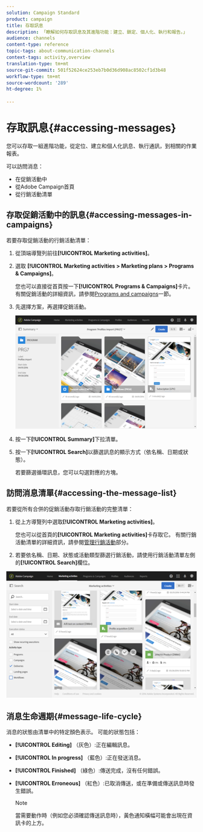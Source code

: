 ```yaml
---
solution: Campaign Standard
product: campaign
title: 存取訊息
description: 「瞭解如何存取訊息及其進階功能：建立、鎖定、個人化、執行和報告。」
audience: channels
content-type: reference
topic-tags: about-communication-channels
context-tags: activity,overview
translation-type: tm+mt
source-git-commit: 501f52624ce253eb7b0d36d908ac8502cf1d3b48
workflow-type: tm+mt
source-wordcount: '289'
ht-degree: 1%

---
```



# 存取訊息{#accessing-messages}

您可以存取一組進階功能，從定位、建立和個人化訊息、執行通訊，到相關的作業報表。

可以訪問消息：

* 在促銷活動中
* 從Adobe Campaign首頁
* 從行銷活動清單

## 存取促銷活動中的訊息{#accessing-messages-in-campaigns}

若要存取促銷活動的行銷活動清單：

1. 從頂端導覽列前往&#x200B;**[!UICONTROL Marketing activities]**。
1. 選取 **[!UICONTROL Marketing activities > Marketing plans > Programs & Campaigns]**。

   您也可以直接從首頁按一下&#x200B;**[!UICONTROL Programs & Campaigns]**&#x200B;卡片。 有關促銷活動的詳細資訊，請參閱[Programs and campaigns](../../start/using/programs-and-campaigns.md)一節。

1. 先選擇方案，再選擇促銷活動。

   ![](assets/delivery_list_1.png)

1. 按一下&#x200B;**[!UICONTROL Summary]**&#x200B;下拉清單。
1. 按一下&#x200B;**[!UICONTROL Search]**&#x200B;以篩選訊息的顯示方式（依名稱、日期或狀態）。

   若要篩選循環訊息，您可以勾選對應的方塊。

## 訪問消息清單{#accessing-the-message-list}

若要從所有合併的促銷活動存取行銷活動的完整清單：

1. 從上方導覽列中選取&#x200B;**[!UICONTROL Marketing activities]**。

   您也可以從首頁的&#x200B;**[!UICONTROL Marketing activities]**&#x200B;卡存取它。 有關行銷活動清單的詳細資訊，請參閱[管理行銷活動](../../start/using/marketing-activities.md#creating-a-marketing-activity)部分。

1. 若要依名稱、日期、狀態或活動類型篩選行銷活動，請使用行銷活動清單左側的&#x200B;**[!UICONTROL Search]**&#x200B;欄位。

![](assets/delivery_list_2.png)

## 消息生命週期{#message-life-cycle}

消息的狀態由清單中的特定顏色表示。 可能的狀態包括：

* **[!UICONTROL Editing]** （灰色）:正在編輯訊息。
* **[!UICONTROL In progress]** （藍色）:正在發送消息。
* **[!UICONTROL Finished]** （綠色）:傳送完成，沒有任何錯誤。
* **[!UICONTROL Erroneous]** （紅色）:已取消傳送，或在準備或傳送訊息時發生錯誤。

   >[!NOTE]
   >
   >當需要動作時（例如您必須確認傳送訊息時），黃色通知橫幅可能會出現在資訊卡的上方。
